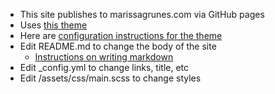 * This site publishes to marissagrunes.com via GitHub pages
* Uses [this theme](https://github.com/mmistakes/minimal-mistakes)
* Here are [configuration instructions for the theme](https://mmistakes.github.io/minimal-mistakes/docs/quick-start-guide/)
* Edit README.md to change the body of the site
  * [Instructions on writing markdown](https://guides.github.com/pdfs/markdown-cheatsheet-online.pdf)
* Edit _config.yml to change links, title, etc
* Edit /assets/css/main.scss to change styles
